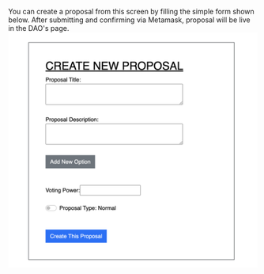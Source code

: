 You can create a proposal from this screen by filling the simple form shown below. After submitting and confirming via Metamask, proposal will be live in the DAO's page.
![](../../images/createProposal.png)

